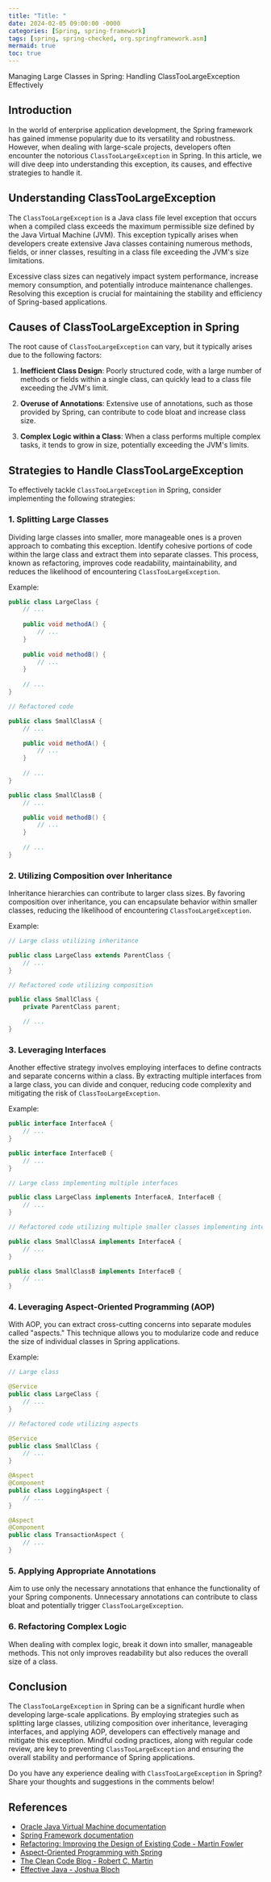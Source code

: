 ```yaml
---
title: "Title: "
date: 2024-02-05 09:00:00 -0000
categories: [Spring, spring-framework]
tags: [spring, spring-checked, org.springframework.asm]
mermaid: true
toc: true
---
```


Managing Large Classes in Spring: Handling ClassTooLargeException Effectively

## Introduction

In the world of enterprise application development, the Spring framework has gained immense popularity due to its versatility and robustness. However, when dealing with large-scale projects, developers often encounter the notorious `ClassTooLargeException` in Spring. In this article, we will dive deep into understanding this exception, its causes, and effective strategies to handle it.

## Understanding ClassTooLargeException

The `ClassTooLargeException` is a Java class file level exception that occurs when a compiled class exceeds the maximum permissible size defined by the Java Virtual Machine (JVM). This exception typically arises when developers create extensive Java classes containing numerous methods, fields, or inner classes, resulting in a class file exceeding the JVM's size limitations.

Excessive class sizes can negatively impact system performance, increase memory consumption, and potentially introduce maintenance challenges. Resolving this exception is crucial for maintaining the stability and efficiency of Spring-based applications.

## Causes of ClassTooLargeException in Spring

The root cause of `ClassTooLargeException` can vary, but it typically arises due to the following factors:

1. **Inefficient Class Design**: Poorly structured code, with a large number of methods or fields within a single class, can quickly lead to a class file exceeding the JVM's limit.

2. **Overuse of Annotations**: Extensive use of annotations, such as those provided by Spring, can contribute to code bloat and increase class size.

3. **Complex Logic within a Class**: When a class performs multiple complex tasks, it tends to grow in size, potentially exceeding the JVM's limits.

## Strategies to Handle ClassTooLargeException

To effectively tackle `ClassTooLargeException` in Spring, consider implementing the following strategies:

### 1. Splitting Large Classes

Dividing large classes into smaller, more manageable ones is a proven approach to combating this exception. Identify cohesive portions of code within the large class and extract them into separate classes. This process, known as refactoring, improves code readability, maintainability, and reduces the likelihood of encountering `ClassTooLargeException`.

Example:

```java
public class LargeClass {
    // ...
    
    public void methodA() {
        // ...
    }
    
    public void methodB() {
        // ...
    }
    
    // ...
}

// Refactored code

public class SmallClassA {
    // ...

    public void methodA() {
        // ...
    }
    
    // ...
}

public class SmallClassB {
    // ...

    public void methodB() {
        // ...
    }
    
    // ...
}
```

### 2. Utilizing Composition over Inheritance

Inheritance hierarchies can contribute to larger class sizes. By favoring composition over inheritance, you can encapsulate behavior within smaller classes, reducing the likelihood of encountering `ClassTooLargeException`.

Example:

```java
// Large class utilizing inheritance

public class LargeClass extends ParentClass {
    // ...
}

// Refactored code utilizing composition

public class SmallClass {
    private ParentClass parent;

    // ...
}
```

### 3. Leveraging Interfaces

Another effective strategy involves employing interfaces to define contracts and separate concerns within a class. By extracting multiple interfaces from a large class, you can divide and conquer, reducing code complexity and mitigating the risk of `ClassTooLargeException`.

Example:

```java
public interface InterfaceA {
    // ...
}

public interface InterfaceB {
    // ...
}

// Large class implementing multiple interfaces

public class LargeClass implements InterfaceA, InterfaceB {
    // ...
}

// Refactored code utilizing multiple smaller classes implementing interfaces

public class SmallClassA implements InterfaceA {
    // ...
}

public class SmallClassB implements InterfaceB {
    // ...
}
```

### 4. Leveraging Aspect-Oriented Programming (AOP)

With AOP, you can extract cross-cutting concerns into separate modules called "aspects." This technique allows you to modularize code and reduce the size of individual classes in Spring applications.

Example:

```java
// Large class

@Service
public class LargeClass {
    // ...
}

// Refactored code utilizing aspects

@Service
public class SmallClass {
    // ...
}

@Aspect
@Component
public class LoggingAspect {
    // ...
}

@Aspect
@Component
public class TransactionAspect {
    // ...
}
```

### 5. Applying Appropriate Annotations

Aim to use only the necessary annotations that enhance the functionality of your Spring components. Unnecessary annotations can contribute to class bloat and potentially trigger `ClassTooLargeException`.

### 6. Refactoring Complex Logic

When dealing with complex logic, break it down into smaller, manageable methods. This not only improves readability but also reduces the overall size of a class.

## Conclusion

The `ClassTooLargeException` in Spring can be a significant hurdle when developing large-scale applications. By employing strategies such as splitting large classes, utilizing composition over inheritance, leveraging interfaces, and applying AOP, developers can effectively manage and mitigate this exception. Mindful coding practices, along with regular code review, are key to preventing `ClassTooLargeException` and ensuring the overall stability and performance of Spring applications.

Do you have any experience dealing with `ClassTooLargeException` in Spring? Share your thoughts and suggestions in the comments below!

## References
- [Oracle Java Virtual Machine documentation](https://docs.oracle.com/en/java/javase/17/docs/specs/jvms/se17/html/jvms-4.html#jvms-4.1)
- [Spring Framework documentation](https://spring.io/docs)
- [Refactoring: Improving the Design of Existing Code - Martin Fowler](https://www.refactoring.com/)
- [Aspect-Oriented Programming with Spring](https://docs.spring.io/spring-framework/docs/current/reference/html/core.html#aop)
- [The Clean Code Blog - Robert C. Martin](https://blog.cleancoder.com/)
- [Effective Java - Joshua Bloch](http://devoxx.pl/devoxxpl2012/slides/joshua-bloch__effective_jav_devoxxpl.pdf)